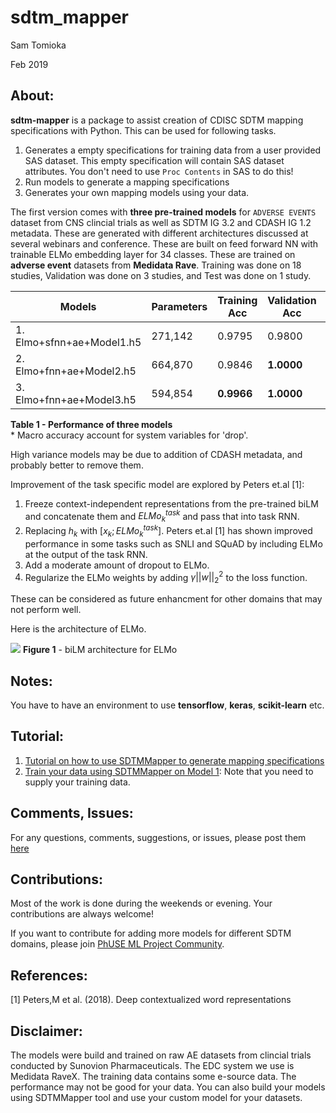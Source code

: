 # sdtm_mapper
Sam Tomioka

Feb 2019

## About:

**sdtm-mapper** is a package to assist creation of CDISC SDTM mapping specifications with Python. This can be used for following tasks.

1. Generates a empty specifications for training data from a user provided SAS dataset. This empty specification will contain SAS dataset attributes.  You don't need to use `Proc Contents` in SAS to do this!
2. Run models to generate a mapping specifications
3. Generates your own mapping models using your data.

The first version comes with **three pre-trained models** for `ADVERSE EVENTS` dataset from CNS clincial trials as well as SDTM IG 3.2 and CDASH IG 1.2 metadata. These are generated with different architectures discussed at several webinars and conference. These are built on feed forward NN with trainable ELMo embedding layer for 34 classes. These are trained on **adverse event** datasets from **Medidata Rave**. Training was done on 18 studies, Validation was done on 3 studies, and Test was done on 1 study.

| Models                 | Parameters | Training Acc | Validation Acc | Test Acc* |
|------------------------|------------|--------------|----------------|----------|
|1. Elmo+sfnn+ae+Model1.h5 | 271,142    |  0.9795        | 0.9800        | 0.9540   |
|2. Elmo+fnn+ae+Model2.h5  | 664,870    | 0.9846      | **1.0000**         | 0.9425   |
|3. Elmo+fnn+ae+Model3.h5  | 594,854    | **0.9966**       | **1.0000**         | **0.9666**   |
**Table 1 - Performance of three models** <br>
\* Macro accuracy account for system variables for 'drop'.

High variance models may be due to addition of CDASH metadata, and probably better to remove them.

Improvement of the task specific model are explored by Peters et.al [1]:

1. Freeze context-independent representations from the pre-trained biLM and concatenate them and $ELMo^{task}_{k}$ and pass that into task RNN.
2. Replacing $h_k$ with $[x_k; ELMo^{task}_{k}]$. Peters et.al [1] has shown improved performance in some tasks such as SNLI and SQuAD by including ELMo at the output of the task RNN.
3. Add a moderate amount of dropout to ELMo.
4. Regularize the ELMo weights by adding $\gamma||w||^2_2$ to the loss function.

These can be considered as future enhancment for other domains that may not perform well.


Here is the architecture of ELMo.

![](images/README-06c97452.png)
**Figure 1** - biLM architecture for ELMo



## Notes:
You have to have an environment to use **tensorflow**, **keras**, **scikit-learn** etc.


## Tutorial:

1. [Tutorial on how to use SDTMMapper to generate mapping specifications](https://github.com/stomioka/sdtm_mapper/tutorials/SDTMMapperTutorial.ipynb)
2. [Train your data using SDTMMapper on Model 1](https://github.com/stomioka/sdtm_mapper/tutorials/Build_model_1.ipynb): Note that you need to supply your training data.

## Comments, Issues:

For any questions, comments, suggestions, or issues, please post them [here](https://github.com/stomioka/sdtm_mapper/issues)

## Contributions:

Most of the work is done during the weekends or evening. Your contributions are always welcome!

If you want to contribute for adding more models for different SDTM domains, please join [PhUSE ML Project Community](https://www.phusewiki.org/wiki/index.php?title=Machine_Learning_/_Artificial_Intelligence).

## References:
[1] Peters,M et al. (2018). Deep contextualized word representations

## Disclaimer:

The models were build and trained on raw AE datasets from clincial trials conducted by Sunovion Pharmaceuticals. The EDC system we use is Medidata RaveX. The training data contains some e-source data. The performance may not be good for your data.  You can also build your models using SDTMMapper tool and use your custom model for your datasets.
